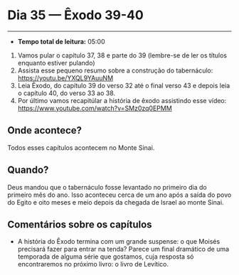 # Dia 35 — Êxodo 39-40

---

- **Tempo total de leitura:** 05:00

1. Vamos pular o capítulo 37, 38 e parte do 39  (lembre-se de ler os títulos enquanto estiver pulando) 
2. Assista esse pequeno resumo sobre a construção do tabernáculo: https://youtu.be/YXQL9YAuuNM
3. Leia Êxodo, do capítulo 39 do verso 32 até o final verso 43 e depois leia o capítulo 40, do verso 33 ao 38.
4. Por último vamos recapitúlar a história de êxodo assistindo esse vídeo: https://www.youtube.com/watch?v=SMz0zq0EPMM

## Onde acontece?

Todos esses capítulos acontecem no Monte Sinai.

## Quando?

Deus mandou que o tabernáculo fosse levantado no primeiro dia do primeiro mês do ano. Isso aconteceu cerca de um ano após a saída do povo do Egito e oito meses e meio depois da chegada de Israel ao monte Sinai.

## Comentários sobre os capítulos

- A história do Êxodo termina com um grande suspense: o que Moisés precisará fazer para entrar na tenda? Parece um final dramático de uma temporada de alguma série que gostamos, cuja resposta só encontraremos no próximo livro: o livro de Levítico.